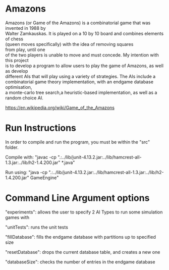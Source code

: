 # Amazons
Amazons (or Game of the Amazons) is a combinatorial game that was invented in 1988 by <br />
Walter Zamkauskas. It is played on a 10 by 10 board and combines elements of chess <br /> 
(queen moves specifically) with the idea of removing squares <br />from play, until one <br />
of the two players is unable to move and must concede. My intention with this project <br />
is to develop a program to allow users to play the game of Amazons, as well as develop <br />
different AIs that will play using a variety of strategies. The AIs include a <br />
combinatorial game theory implementation, with an endgame database optimisation, <br />
a monte-carlo tree search,a heuristic-based implementation, as well as a random choice AI. <br />

https://en.wikipedia.org/wiki/Game_of_the_Amazons

# Run Instructions
In order to compile and run the program, you must be within the "src" folder.

Compile with: "javac -cp ".:../lib/junit-4.13.2.jar:../lib/hamcrest-all-1.3.jar:../lib/h2-1.4.200.jar" *.java" 

Run using: "java -cp ".:../lib/junit-4.13.2.jar:../lib/hamcrest-all-1.3.jar:../lib/h2-1.4.200.jar" GameEngine"

# Command Line Argument options

"experiments": allows the user to specify 2 AI Types to run some simulation games with

"unitTests": runs the unit tests

"fillDatabase": fills the endgame database with partitions up to specified size

"resetDatabase": drops the current database table, and creates a new one

"databaseSize": checks the number of entries in the endgame database
